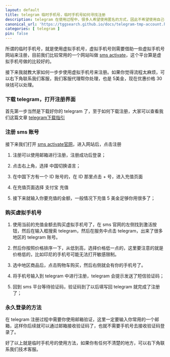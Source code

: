```yaml
---
layout: default
title: telegram 临时手机号，临时手机号如何寻找注册
description: telegram 在使用过程中，很多人希望使用匿名的方式，因此不希望使用自己手机号注册，那么如何才能找到一个临时手机号来注册 telegram 并且长久使用呢？
canonical_url: 'https://tggsearch.github.io/docs/telegram-tmp-account.html'
categories: [ telegram ]
pin: false
---
```

所谓的临时手机号，就是使用虚拟手机号，虚拟手机号则需要借助一些虚拟手机号网站来注册，目前我们比较常用的一个网站叫做 [sms activate](./302.html?target=https://sms-activate.guru/?ref=2821105)，这个平台算是虚拟手机号做的比较好的。

接下来我就教大家如何一步步使用虚拟手机号来注册。如果你觉得流程太麻烦，可以右下角联系我们客服，我们客服代理帮你处理，也是 5美金，现在优惠价格 30块钱可以处理。

### 下载 telegram，打开注册界面
首先第一步当然是下载好你的 telegram 了，至于如何下载注册，大家可以查看我们这篇文章 [telegram下载指引](./telegram.html)

### 注册 sms 账号
接下来我们打开 [sms activate官网](./302.html?target=https://sms-activate.guru/?ref=2821105)，进入网站后，点击注册

1. 注册可以使用邮箱进行注册，注册成功后登录；

2. 点击右上角，选择 中国切换语言；

3. 在中国下方有一个 ID 账号的，在 ID 那里点击 + 号，进入充值页面

4. 在充值页面选择 支付宝 充值

5. 接下来就输入你要充值的金额，一般情况下充值 5 美金足够你用很多了；

### 购买虚拟手机号

1. 使用当前的充值金额去购买虚拟手机号了，在 sms 官网的左侧找到激活按钮，然后在输入框搜索 telegram，然后在服务中点击 telegram，出来了很多地区的 telegram 账号。

2. 然后你按照价格排序一下，从低到高，选择价格低一点的，这里要注意的就是价格低的，比如印尼的手机号可能无法打开敏感限制。

3. 选中地区商品后，点击购物车购买，然后右侧就会有你的手机号了。

4. 将手机号输入到 telegram 中进行注册，telegram 会提示发送了短信验证码；

5. 回到 sms 平台等待验证码，验证码到了以后填写回 telegram 就完成了注册了；

### 永久登录的方法
在 telegram 注册过程中需要你使用邮箱验证，这里一定要输入你常用的一个邮箱，这样你后续就可以通过邮箱接收验证码了，也就不需要手机号去接收验证码登录了。

好了以上就是临时手机号的使用方法，如果你有任何不清楚的地方，可以右下角联系我们技术客服。